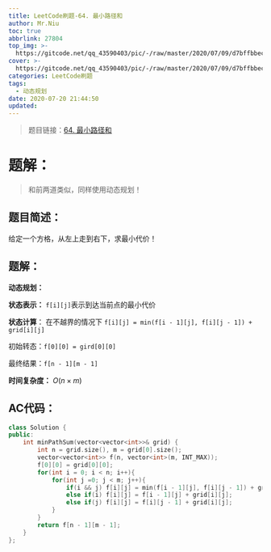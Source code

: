 ```yaml
---
title: LeetCode刷题-64. 最小路径和
author: Mr.Niu
toc: true
abbrlink: 27804
top_img: >-
  https://gitcode.net/qq_43590403/pic/-/raw/master/2020/07/09/d7bffbbec3505a4922666b4a6b090658.png
cover: >-
  https://gitcode.net/qq_43590403/pic/-/raw/master/2020/07/09/d7bffbbec3505a4922666b4a6b090658.png
categories: LeetCode刷题
tags:
  - 动态规划
date: 2020-07-20 21:44:50
updated:
---
```














> 题目链接：[64. 最小路径和]( https://leetcode-cn.com/problems/minimum-path-sum/)



# 题解：



> 和前两道类似，同样使用动态规划！



## 题目简述：



给定一个方格，从左上走到右下，求最小代价！

## 题解：

**动态规划：**



**状态表示：** `f[i][j]`表示到达当前点的最小代价

**状态计算**： 在不越界的情况下 `f[i][j] = min(f[i - 1][j], f[i][j - 1]) + grid[i][j]`

初始转态：`f[0][0] = gird[0][0]`

最终结果：`f[n - 1][m - 1]`



**时间复杂度：** $O(n \times m)$

## AC代码：



```c++
class Solution {
public:
    int minPathSum(vector<vector<int>>& grid) {
        int n = grid.size(), m = grid[0].size();
        vector<vector<int>> f(n, vector<int>(m, INT_MAX));
        f[0][0] = grid[0][0];
        for(int i = 0; i < n; i++){
            for(int j =0; j < m; j++){
                if(i && j) f[i][j] = min(f[i - 1][j], f[i][j - 1]) + grid[i][j];
                else if(i) f[i][j] = f[i - 1][j] + grid[i][j];
                else if(j) f[i][j] = f[i][j - 1] + grid[i][j];
            }
        }
        return f[n - 1][m - 1];
    }
};
```



